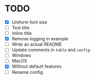 # TODO

- [x] Uniform font size
- [ ] Test title
- [ ] Inline title
- [x] Remove logging in example
- [ ] Write an actual README
- [ ] Update comments in `table` and `config`
- [ ] Windows
- [ ] MacOS
- [x] Without default features
- [ ] Rename config